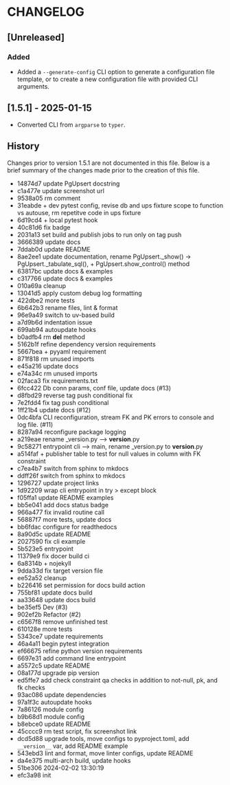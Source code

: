 # CHANGELOG

## [Unreleased]

### Added

- Added a `--generate-config` CLI option to generate a configuration file template, or to create a new configuration file with provided CLI arguments.

## [1.5.1] - 2025-01-15

- Converted CLI from `argparse` to `typer`.

## History

Changes prior to version 1.5.1 are not documented in this file. Below is a brief summary of the changes made prior to the creation of this file.

- 14874d7 update PgUpsert docstring
- c1a477e update screenshot url
- 9538a05 rm comment
- 31eabde + dev pytest config, revise db and ups fixture scope to function vs autouse, rm repetitve code in ups fixture
- 6d19cd4 + local pytest hook
- 40c81d6 fix badge
- 2031a13 set build and publish jobs to run only on tag push
- 3666389 update docs
- 7ddab0d update README
- 8ae2ee1 update documentation, rename PgUpsert._show() -> PgUpsert._tabulate_sql(), + PgUpsert.show_control() method
- 63817bc update docs & examples
- c317766 update docs & examples
- 010a69a cleanup
- 13041d5 apply custom debug log formatting
- 422dbe2 more tests
- 6b642b3 rename files, lint & format
- 96e9a49 switch to uv-based build
- a7d9b6d indentation issue
- 699ab94 autoupdate hooks
- b0adfb4 rm __del__ method
- 5162b1f refine dependency version requirements
- 5667bea + pyyaml requirement
- 871f818 rm unused imports
- e45a216 update docs
- e74a34c rm unused imports
- 02faca3 fix requirements.txt
- 6fcc422 Db conn params, conf file, update docs (#13)
- d8fbd29 reverse tag push conditional fix
- 7e2fdd4 fix tag push conditional
- 1ff21b4 update docs (#12)
- 0dc4bfa CLI reconfiguration, stream FK and PK errors to console and log file. (#11)
- 8287a94 reconfigure package logging
- a219eae rename _version.py --> __version__.py
- 9c58271 entrypoint cli --> main, rename _version.py to __version__.py
- a514faf + publisher table to test for null values in column with FK constraint
- c7ea4b7 switch from sphinx to mkdocs
- ddff26f switch from sphinx to mkdocs
- 1296727 update project links
- 1d92209 wrap cli entrypoint in try > except block
- f05ffa1 update README examples
- bb5e041 add docs status badge
- 966a477 fix invalid routine call
- 56887f7 more tests, update docs
- bb6fdac configure for readthedocs
- 8a90d5c update README
- 2027590 fix cli example
- 5b523e5 entrypoint
- 11379e9 fix docer build ci
- 6a8314b + nojekyll
- 9dda33d fix target version file
- ee52a52 cleanup
- b226416 set permission for docs build action
- 755bf81 update docs build
- aa33648 update docs build
- be35ef5 Dev (#3)
- 902ef2b Refactor (#2)
- c6567f8 remove unfinished test
- 610128e more tests
- 5343ce7 update requirements
- 46a4a11 begin pytest integration
- ef66675 refine python version requirements
- 6697e31 add command line entrypoint
- a5572c5 update README
- 08a177d upgrade pip version
- ed5ffe7 add check constraint qa checks in addition to not-null, pk, and fk checks
- 93ac086 update dependencies
- 97a1f3c autoupdate hooks
- 7a86126 module config
- b9b68d1 module config
- b8ebce0 update README
- 45cccc9 rm test script, fix screenshot link
- dcd5d88 upgrade tools, move configs to pyproject.toml, add `__version__` var, add README example
- 543ebd3 lint and format, move linter configs, update README
- da4e375 multi-arch build, update hooks
- 51be306 2024-02-02 13:30:19
- efc3a98 init
